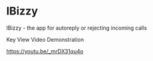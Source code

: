 # IBizzy

IBizzy - the app for autoreply or rejecting incoming calls

Key View Video Demonstration

https://youtu.be/_mrDX31qu4o
